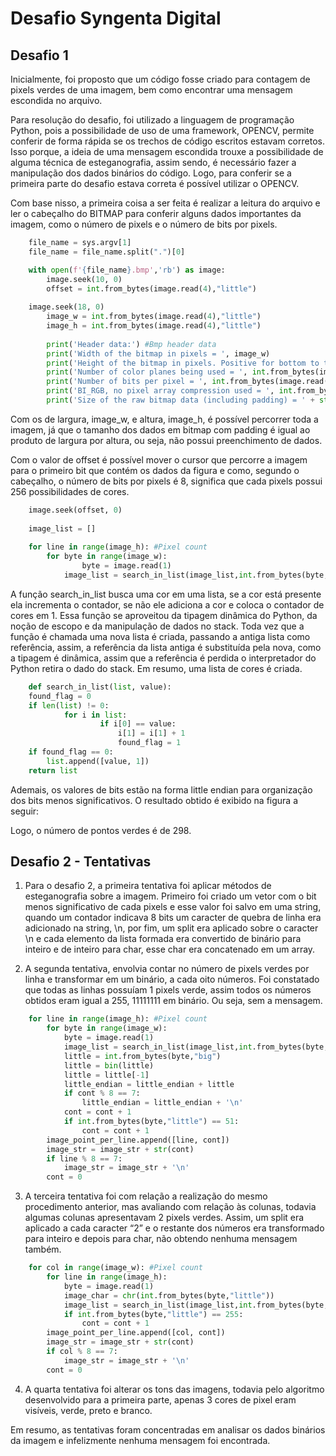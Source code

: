 # Desafio Syngenta Digital

## Desafio 1

Inicialmente, foi proposto que um código fosse criado para contagem de pixels verdes de uma imagem, bem como encontrar uma mensagem escondida no arquivo. 

Para resolução do desafio, foi utilizado a linguagem de programação Python, pois a possibilidade de uso de uma framework, OPENCV, permite conferir de forma rápida se os trechos de código escritos estavam corretos. Isso porque, a ideia de uma mensagem escondida trouxe a possibilidade de alguma técnica de esteganografia, assim sendo, é necessário fazer a manipulação dos dados binários do código. Logo, para conferir se a primeira parte do desafio estava correta é possível utilizar o OPENCV.

Com base nisso, a primeira coisa a ser feita é realizar a leitura do arquivo e ler o cabeçalho do BITMAP para conferir alguns dados importantes da imagem, como o número de pixels e o número de bits por pixels.

```python
    file_name = sys.argv[1] 
    file_name = file_name.split(".")[0]

    with open(f'{file_name}.bmp','rb') as image:
    	image.seek(10, 0)
    	offset = int.from_bytes(image.read(4),"little")
    
   	image.seek(18, 0)
    	image_w = int.from_bytes(image.read(4),"little")
    	image_h = int.from_bytes(image.read(4),"little")
    
    	print('Header data:') #Bmp header data
    	print('Width of the bitmap in pixels = ', image_w)
    	print('Height of the bitmap in pixels. Positive for bottom to top pixel order = ', image_h)
    	print('Number of color planes being used = ', int.from_bytes(image.read(2),"little"))
    	print('Number of bits per pixel = ', int.from_bytes(image.read(2),"little"))
    	print('BI_RGB, no pixel array compression used = ', int.from_bytes(image.read(4),"little"))
    	print('Size of the raw bitmap data (including padding) = ' + str(int.from_bytes(image.read(4),"little")) + '\n')
```

Com os de largura, image_w, e altura, image_h, é possível percorrer toda a imagem, já que o tamanho dos dados em bitmap com padding é igual ao produto de largura por altura, ou seja, não possui preenchimento de dados. 

Com o valor de offset é possível mover o cursor que percorre a imagem para o primeiro bit que contém os dados da figura e como, segundo o cabeçalho, o número de bits por pixels é 8, significa que cada pixels possui 256 possibilidades de cores. 

```python
    image.seek(offset, 0)
    
    image_list = []
    
    for line in range(image_h): #Pixel count
        for byte in range(image_w):
            	byte = image.read(1)
	    	image_list = search_in_list(image_list,int.from_bytes(byte,"little"))
```

A função search_in_list busca uma cor em uma lista, se a cor está presente ela incrementa o contador, se não ele adiciona a cor e coloca o contador de cores em 1. Essa função se aproveitou da tipagem dinâmica do Python, da noção de escopo e da manipulação de dados no stack. Toda vez que a função é chamada uma nova lista é criada, passando a antiga lista como referência, assim, a referência da lista antiga é substituída pela nova, como a tipagem é dinâmica, assim que a referência é perdida o interpretador do Python retira o dado do stack. Em resumo, uma lista de cores é criada.

```python
    def search_in_list(list, value):
	found_flag = 0
	if len(list) != 0:
        	for i in list:
            		if i[0] == value:
                		i[1] = i[1] + 1
                		found_flag = 1
	if found_flag == 0:
		list.append([value, 1])
	return list
```

Ademais, os valores de bits estão na forma little endian para organização dos bits menos significativos. O resultado obtido é exibido na figura a seguir:

Logo, o número de pontos verdes é de 298.

## Desafio 2 - Tentativas

1. Para o desafio 2, a primeira tentativa foi aplicar métodos de esteganografia sobre a imagem. Primeiro foi criado um vetor com o bit menos significativo de cada pixels e esse valor foi salvo em uma string, quando um contador indicava 8 bits um caracter de quebra de linha era adicionado na string, \n, por fim, um split era aplicado sobre o caracter \n e cada elemento da lista formada era convertido de binário para inteiro e de inteiro para char, esse char era concatenado em um array. 

2. A segunda tentativa, envolvia contar no número de pixels verdes por linha e transformar em um binário, a cada oito números. Foi constatado que todas as linhas possuíam 1 pixels verde, assim todos os números obtidos eram igual a 255, 11111111 em binário. Ou seja, sem a mensagem.

```python
    for line in range(image_h): #Pixel count
        for byte in range(image_w):
            byte = image.read(1)
            image_list = search_in_list(image_list,int.from_bytes(byte,"little"))
            little = int.from_bytes(byte,"big")
            little = bin(little)
            little = little[-1]
            little_endian = little_endian + little
            if cont % 8 == 7:
                little_endian = little_endian + '\n'
            cont = cont + 1
            if int.from_bytes(byte,"little") == 51:
                cont = cont + 1
        image_point_per_line.append([line, cont])
        image_str = image_str + str(cont)
        if line % 8 == 7:
            image_str = image_str + '\n'
        cont = 0
```

3. A terceira tentativa foi com relação a realização do mesmo procedimento anterior, mas avaliando com relação às colunas, todavia algumas colunas apresentavam 2 pixels verdes. Assim, um split era aplicado a cada caracter “2” e o restante dos números era transformado para inteiro e depois para char, não obtendo nenhuma mensagem também.

```python
    for col in range(image_w): #Pixel count
        for line in range(image_h):
            byte = image.read(1)
            image_char = chr(int.from_bytes(byte,"little"))
            image_list = search_in_list(image_list,int.from_bytes(byte,"little"))
            if int.from_bytes(byte,"little") == 255:
                cont = cont + 1
        image_point_per_line.append([col, cont])
        image_str = image_str + str(cont)
        if col % 8 == 7:
            image_str = image_str + '\n'
        cont = 0
```

4. A quarta tentativa foi alterar os tons das imagens, todavia pelo algoritmo desenvolvido para a primeira parte, apenas 3 cores de pixel eram visíveis, verde, preto e branco.

Em resumo, as tentativas foram concentradas em analisar os dados binários da imagem e infelizmente nenhuma mensagem foi encontrada.
 
